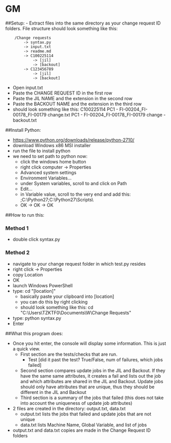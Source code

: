# GM
##Setup: 
	- Extract files into the same directory as your change request ID folders. File structure should look something like this:

		/Change requests
			-> syntax.py
			-> input.txt
			-> readme.md
			-> C100225114
				-> [jil]
				-> [backout]
			-> C123456789
				-> [jil]
				-> [backout]

- Open input.txt
- Paste the CHANGE REQUEST ID in the first row
- Paste the JIL NAME and the extension in the second row
- Paste the BACKOUT NAME and the extension in the third row
- should look something like this:
	C100225114
	PC1 - FI-00204_FI-00178_FI-00179 change.txt
	PC1 - FI-00204_FI-00178_FI-00179 change - backout.txt

##Install Python:
- https://www.python.org/downloads/release/python-2710/
- download Windows x86 MSI installer
- run the file to install python
- we need to set path to python now:
	- click the windows home button
	- right click computer -> Properties
	- Advanced system settings 
	- Environment Variables...
	- under System variables, scroll to and click on Path
	- Edit...
	- in Variable value, scroll to the very end and add this:
		;C:\Python27\;C:\Python27\Scripts\
	- OK -> OK -> OK

##How to run this:
### Method 1
- double click syntax.py

### Method 2
- navigate to your change request folder in which test.py resides
- right click -> Properties
- copy Location
- OK
- launch Windows PowerShell
- type:
	cd "[location]"
	- basically paste your clipboard into [location]
	- you can do this by right clicking
	- should look something like this: 
		cd "C:\Users\TZKTF0\Documents\W\Change Requests"
- type:
	python syntax.py
- Enter

##What this program does:
- Once you hit enter, the console will display some information. This is just a quick view. 
	- First section are the tests/checks that are run. 
		- Test [did it past the test? True/False, num of failures, which jobs failed]
	- Second section compares update jobs in the JIL and Backout. If they have the same same attributes, it creates a fail and lists out the job and which attributes are shared in the JIL and Backout. Update jobs should only have attributes that are unique, thus they should be different in the JIL and Backout
	- Third section is a summary of the jobs that failed (this does not take into account the uniqueness of update job attributes)
- 2 files are created in the directory: output.txt, data.txt
	- output.txt lists the jobs that failed and update jobs that are not unique
	- data.txt lists Machine Name, Global Variable, and list of jobs
- output.txt and data.txt copies are made in the Change Request ID folders
